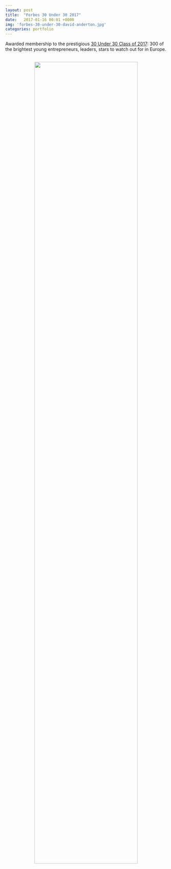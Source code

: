 ```yaml
---
layout: post
title:  "Forbes 30 Under 30 2017"
date:   2017-01-16 00:01 +0000
img: 'forbes-30-under-30-david-anderton.jpg'
categories: portfolio
---
```


Awarded membership to the prestigious <a href="http://www.forbes.com/profile/david-anderton" target="_blank">30 Under 30 Class of 2017</a>: 300 of the brightest young entrepreneurs, leaders, stars to watch out for in Europe.

<center>
<br/>
<img src="{{ site.url }}/assets/img/2017/forbes-30-under-30-david-anderton.png" style="width:80%">
<br/>
</center>
<br/>
